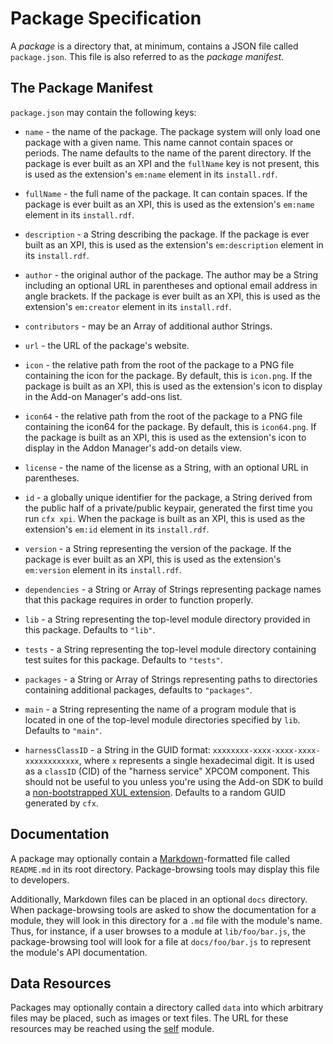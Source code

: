 # Package Specification #

A *package* is a directory that, at minimum, contains a JSON file
called `package.json`. This file is also referred to as the
*package manifest*.

## The Package Manifest ##

`package.json` may contain the following keys:

* `name` - the name of the package. The package system will only load
  one package with a given name. This name cannot contain spaces or periods.
  The name defaults to the name of the parent directory. If the package is
  ever built as an XPI and the `fullName` key is not present, this is
  used as the extension's `em:name` element in its `install.rdf`.

* `fullName` - the full name of the package. It can contain spaces. If
  the package is ever built as an XPI, this is used as the extension's
  `em:name` element in its `install.rdf`.

* `description` - a String describing the package. If the package is
  ever built as an XPI, this is used as the extension's
  `em:description` element in its `install.rdf`.

* `author` - the original author of the package. The author may be a
  String including an optional URL in parentheses and optional email
  address in angle brackets. If the package is ever built as an XPI,
  this is used as the extension's `em:creator` element in its
  `install.rdf`.

* `contributors` - may be an Array of additional author Strings.

* `url` - the URL of the package's website.

* `icon` - the relative path from the root of the package to a
  PNG file containing the icon for the package. By default, this
  is `icon.png`. If the package is built as an XPI, this is used
  as the extension's icon to display in the Add-on Manager's add-ons list.

* `icon64` - the relative path from the root of the package to a
  PNG file containing the icon64 for the package. By default, this
  is `icon64.png`. If the package is built as an XPI, this is used
  as the extension's icon to display in the Addon Manager's add-on details view.

* `license` - the name of the license as a String, with an optional
  URL in parentheses.

* `id` - a globally unique identifier for the package, a String
  derived from the public half of a private/public keypair, generated
  the first time you run `cfx xpi`. When the package is built as an
  XPI, this is used as the extension's `em:id` element in its
  `install.rdf`.

* `version` - a String representing the version of the package. If the
  package is ever built as an XPI, this is used as the extension's
  `em:version` element in its `install.rdf`.

* `dependencies` - a String or Array of Strings representing package
  names that this package requires in order to function properly.

* `lib` - a String representing the top-level module directory provided in
  this package. Defaults to `"lib"`.

* `tests` - a String representing the top-level module directory containing
  test suites for this package. Defaults to `"tests"`.

* `packages` - a String or Array of Strings representing paths to
  directories containing additional packages, defaults to
  `"packages"`.

* `main` - a String representing the name of a program module that is
  located in one of the top-level module directories specified by
  `lib`. Defaults to `"main"`.

* `harnessClassID` - a String in the GUID format:
  `xxxxxxxx-xxxx-xxxx-xxxx-xxxxxxxxxxxx`, where `x` represents a single
  hexadecimal digit. It is used as a `classID` (CID) of the "harness service"
  XPCOM component. This should not be useful to you unless you're using the
  Add-on SDK to build a
  [non-bootstrapped XUL extension](dev-guide/addon-development/xul-extensions.html).
  Defaults to a random GUID generated by `cfx`.
  

## Documentation ##

A package may optionally contain a
[Markdown](http://daringfireball.net/projects/markdown/)-formatted file
called `README.md` in its root directory. Package-browsing tools may display
this file to developers.

Additionally, Markdown files can be placed in an optional `docs`
directory. When package-browsing tools are asked to show the
documentation for a module, they will look in this directory for a
`.md` file with the module's name. Thus, for instance, if a user
browses to a module at `lib/foo/bar.js`, the package-browsing tool
will look for a file at `docs/foo/bar.js` to represent the module's
API documentation.

## Data Resources ##

Packages may optionally contain a directory called `data` into which
arbitrary files may be placed, such as images or text files. The
URL for these resources may be reached using the
[self](packages/api-utils/docs/self.html) module.

  [Markdown]: http://daringfireball.net/projects/markdown/
  [non-bootstrapped XUL extension]: #guide/xul-extensions
